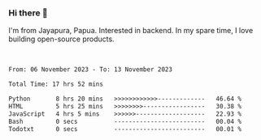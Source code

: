 ### Hi there 👋

I'm from Jayapura, Papua. Interested in backend. In my spare time, I love building open-source products.

<br>

 
 <!--START_SECTION:waka-->

```txt
From: 06 November 2023 - To: 13 November 2023

Total Time: 17 hrs 52 mins

Python       8 hrs 20 mins   >>>>>>>>>>>>-------------   46.64 %
HTML         5 hrs 25 mins   >>>>>>>>-----------------   30.38 %
JavaScript   4 hrs 5 mins    >>>>>>-------------------   22.93 %
Bash         0 secs          -------------------------   00.04 %
Todotxt      0 secs          -------------------------   00.01 %
```

<!--END_SECTION:waka-->
